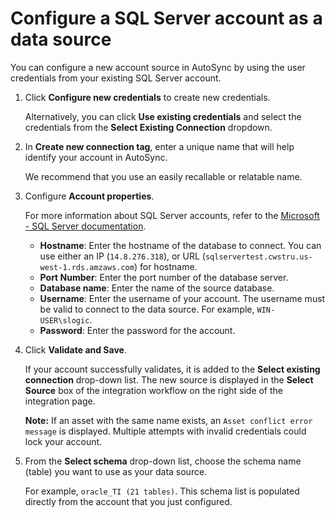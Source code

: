 # Configure a SQL Server account as a data source

You can configure a new account source in AutoSync by using the user credentials from your existing SQL Server account.

1.  Click **Configure new credentials** to create new credentials.

    Alternatively, you can click **Use existing credentials** and select the credentials from the **Select Existing Connection** dropdown.

2.  In **Create new connection tag**, enter a unique name that will help identify your account in AutoSync.

    We recommend that you use an easily recallable or relatable name.

3.  Configure **Account properties**.

    For more information about SQL Server accounts, refer to the [Microsoft - SQL Server documentation](https://docs.microsoft.com/en-us/sql/relational-databases/security/authentication-access/create-a-database-user?view=sql-server-ver15).

    -   **Hostname**: Enter the hostname of the database to connect. You can use either an IP \(`14.8.276.318`\), or URL \(`sqlservertest.cwstru.us-west-1.rds.amzaws.com`\) for hostname.
    -   **Port Number**: Enter the port number of the database server.
    -   **Database name**: Enter the name of the source database.
    -   **Username**: Enter the username of your account. The username must be valid to connect to the data source. For example, `WIN-USER\slogic`.
    -   **Password**: Enter the password for the account.
4.  Click **Validate and Save**.

    If your account successfully validates, it is added to the **Select existing connection** drop-down list. The new source is displayed in the **Select Source** box of the integration workflow on the right side of the integration page.

    **Note:** If an asset with the same name exists, an `Asset conflict error message` is displayed. Multiple attempts with invalid credentials could lock your account.

5.  From the **Select schema** drop-down list, choose the schema name \(table\) you want to use as your data source.

    For example, `oracle_TI (21 tables)`. This schema list is populated directly from the account that you just configured.


